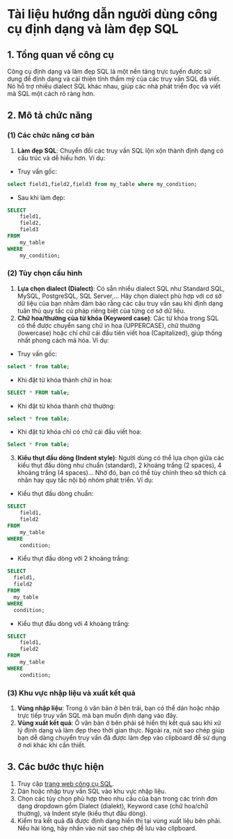# Tài liệu hướng dẫn người dùng công cụ định dạng và làm đẹp SQL

## 1. Tổng quan về công cụ

Công cụ định dạng và làm đẹp SQL là một nền tảng trực tuyến được sử dụng để định dạng và cải thiện tính thẩm mỹ của các truy vấn SQL đã viết. Nó hỗ trợ nhiều dialect SQL khác nhau, giúp các nhà phát triển đọc và viết mã SQL một cách rõ ràng hơn.

## 2. Mô tả chức năng

### (1) **Các chức năng cơ bản**

1. **Làm đẹp SQL**: Chuyển đổi các truy vấn SQL lộn xộn thành định dạng có cấu trúc và dễ hiểu hơn. Ví dụ:

* Truy vấn gốc:
```sql
select field1,field2,field3 from my_table where my_condition;
```

* Sau khi làm đẹp:
```sql
SELECT
    field1,
    field2,
    field3
FROM
    my_table
WHERE
    my_condition;
```


### (2) **Tùy chọn cấu hình**

1. **Lựa chọn dialect (Dialect)**: Có sẵn nhiều dialect SQL như Standard SQL, MySQL, PostgreSQL, SQL Server,... Hãy chọn dialect phù hợp với cơ sở dữ liệu của bạn nhằm đảm bảo rằng các câu truy vấn sau khi định dạng tuân thủ quy tắc cú pháp riêng biệt của từng cơ sở dữ liệu.
2. **Chữ hoa/thường của từ khóa (Keyword case)**: Các từ khóa trong SQL có thể được chuyển sang chữ in hoa (UPPERCASE), chữ thường (lowercase) hoặc chỉ chữ cái đầu tiên viết hoa (Capitalized), giúp thống nhất phong cách mã hóa. Ví dụ:

* Truy vấn gốc:
```sql
select * from table;
```

* Khi đặt từ khóa thành chữ in hoa:
```sql
SELECT * FROM table;
```

* Khi đặt từ khóa thành chữ thường:
```sql
select * from table;
```

* Khi đặt từ khóa chỉ có chữ cái đầu viết hoa:
```sql
Select * From table;
```


3. **Kiểu thụt đầu dòng (Indent style)**: Người dùng có thể lựa chọn giữa các kiểu thụt đầu dòng như chuẩn (standard), 2 khoảng trắng (2 spaces), 4 khoảng trắng (4 spaces)... Nhờ đó, bạn có thể tùy chỉnh theo sở thích cá nhân hay quy tắc nội bộ nhóm phát triển. Ví dụ:

* Kiểu thụt đầu dòng chuẩn:
```sql
SELECT
    field1,
    field2
FROM
    my_table
WHERE
    condition;
```

* Kiểu thụt đầu dòng với 2 khoảng trắng:
```sql
SELECT
  field1,
  field2
FROM
  my_table
WHERE
  condition;
```

* Kiểu thụt đầu dòng với 4 khoảng trắng:
```sql
SELECT
    field1,
    field2
FROM
    my_table
WHERE
    condition;
```


### (3) **Khu vực nhập liệu và xuất kết quả**

1. **Vùng nhập liệu**: Trong ô văn bản ở bên trái, bạn có thể dán hoặc nhập trực tiếp truy vấn SQL mà bạn muốn định dạng vào đây.
2. **Vùng xuất kết quả**: Ô văn bản ở bên phải sẽ hiển thị kết quả sau khi xử lý định dạng và làm đẹp theo thời gian thực. Ngoài ra, nút sao chép giúp bạn dễ dàng chuyển truy vấn đã được làm đẹp vào clipboard để sử dụng ở nơi khác khi cần thiết.

## 3. Các bước thực hiện

1. Truy cập [trang web công cụ SQL](https://atoolio.com/sql-prettify).
2. Dán hoặc nhập truy vấn SQL vào khu vực nhập liệu.
3. Chọn các tùy chọn phù hợp theo nhu cầu của bạn trong các trình đơn dạng dropdown gồm Dialect (dialekt), Keyword case (chữ hoa/chữ thường), và Indent style (kiểu thụt đầu dòng).
4. Kiểm tra kết quả đã được định dạng hiển thị tại vùng xuất liệu bên phải. Nếu hài lòng, hãy nhấn vào nút sao chép để lưu vào clipboard.